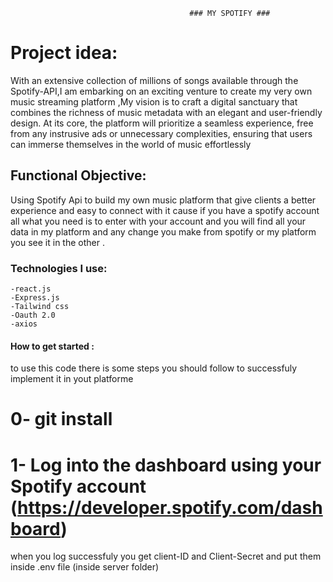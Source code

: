                                             ### MY SPOTIFY ###
 #	Project idea:
 With an extensive collection of millions of songs available through the Spotify-API,I am embarking on an exciting venture to create my very own music streaming platform ,My vision is to craft a digital sanctuary that combines the richness of music metadata with an elegant and user-friendly design. At its core, the platform will prioritize a seamless experience, free from any instrusive ads or unnecessary complexities, ensuring that users can immerse themselves in the world of music effortlessly 

 ## Functional Objective:
 Using Spotify Api to build my own music platform that give clients a better experience and easy to connect with it cause if you have a spotify account all what you need is to enter with your account and you will find all your data in my platform and any change you make from spotify or my platform you see it in the other .

 ### Technologies I use:
    -react.js
    -Express.js
    -Tailwind css
    -Oauth 2.0
    -axios

#### How to get started :
to use this code there is some steps you should follow to successfuly implement it in yout platforme 

 # 0- git install 
 # 1- Log into the dashboard using your Spotify account (https://developer.spotify.com/dashboard)
when you log successfuly you get client-ID and Client-Secret and put them inside .env file (inside server folder)




